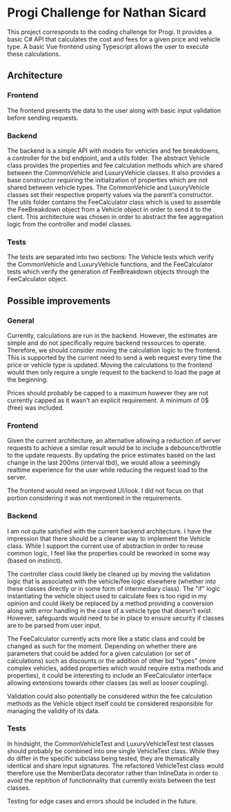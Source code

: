 # Progi Challenge for Nathan Sicard

This project corresponds to the coding challenge for Progi. It provides a basic C# API that calculates the cost and fees for a given price and vehicle type. A basic Vue frontend using Typescript allows the user to execute these calculations.


## Architecture

### Frontend
The frontend presents the data to the user along with basic input validation before sending requests.

### Backend
The backend is a simple API with models for vehicles and fee breakdowns, a controller for the bid endpoint, and a utils folder.
The abstract Vehicle class provides the properties and fee calculation methods which are shared between the CommonVehicle and LuxuryVehicle classes. It also provides a base constructor requiring the initialization of properties which are not shared between vehicle types. The CommonVehicle and LuxuryVehicle classes set their respective property values via the parent's constructor. The utils folder contains the FeeCalculator class which is used to assemble the FeeBreakdown object from a Vehicle object in order to send it to the client. This architecture was chosen in order to abstract the fee aggregation logic from the controller and model classes.

### Tests
The tests are separated into two sections: The Vehicle tests which verify the CommonVehicle and LuxuryVehicle functions, and the FeeCalculator tests which verify the generation of FeeBreakdown objects through the FeeCalculator object.

## Possible improvements
### General
Currently, calculations are run in the backend. However, the estimates are simple and do not specifically require backend ressources to operate. Therefore, we should consider moving the calculation logic to the frontend. This is supported by the current need to send a web request every time the price or vehicle type is updated. Moving the calculations to the frontend would then only require a single request to the backend to load the page at the beginning.

Prices should probably be capped to a maximum however they are not currently capped as it wasn't an explicit requirement. A minimum of 0$ (free) was included.

### Frontend
Given the current architecture, an alternative allowing a reduction of server requests to achieve a similar result would be to include a debounce/throttle to the update requests. By updating the price estimates based on the last change in the last 200ms (interval tbd), we would allow a seemingly realtime experience for the user while reducing the request load to the server.

The frontend would need an improved UI/look. I did not focus on that portion considering it was not mentioned in the requirements.

### Backend
I am not quite satisfied with the current backend architecture. I have the impression that there should be a cleaner way to implement the Vehicle class. While I support the current use of abstraction in order to reuse common logic, I feel like the properties could be reworked in some way (based on instinct).

The controller class could likely be cleaned up by moving the validation logic that is associated with the vehicle/fee logic elsewhere (whether into these classes directly or in some form of intermediary class). The "if" logic instantiating the vehicle object used to calculate fees is too rigid in my opinion and could likely be replaced by a method providing a conversion along with error handling in the case of a vehicle type that doesn't exist. However, safeguards would need to be in place to ensure security if classes are to be parsed from user input.

The FeeCalculator currently acts more like a static class and could be changed as such for the moment. Depending on whether there are parameters that could be added for a given calculation (or set of calculations) such as discounts or the addition of other bid "types" (more complex vehicles, added properties which would require extra methods and properties), it could be interesting to include an IFeeCalculator interface allowing extensions towards other classes (as well as looser coupling).

Validation could also potentially be considered within the fee calculation methods as the Vehicle object itself could be considered responsible for managing the validity of its data.

### Tests
In hindsight, the CommonVehicleTest and LuxuryVehicleTest test classes should probably be combined into one single VehicleTest class. While they do differ in the specific subclass being tested, they are thematically identical and share input signatures. The refactored VehicleTest class would therefore use the MemberData decorator rather than InlineData in order to avoid the repitition of functionnality that currently exists between the test classes.

Testing for edge cases and errors should be included in the future.